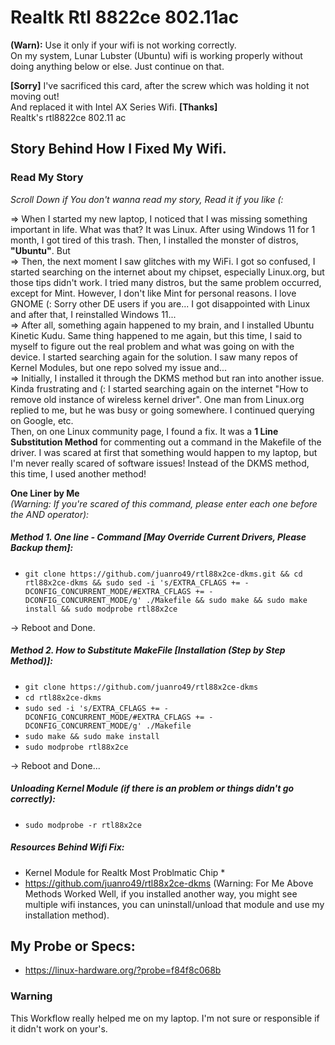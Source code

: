 
# Realtk Rtl 8822ce 802.11ac

**(Warn):** Use it only if your wifi is not working correctly.  
On my system, Lunar Lubster (Ubuntu) wifi is working properly without doing anything below or else. Just continue on that.

**[Sorry]** I've sacrificed this card, after the screw which was holding it not moving out!  
And replaced it with Intel AX Series Wifi. **[Thanks]**  
Realtk's rtl8822ce 802.11 ac

## Story Behind How I Fixed My Wifi.

### Read My Story 
*Scroll Down if You don't wanna read my story, Read it if you like (:*

=> When I started my new laptop, I noticed that I was missing something important in life. What was that? It was Linux. After using Windows 11 for 1 month, I got tired of this trash. Then, I installed the monster of distros, **"Ubuntu"**. But  
=> Then, the next moment I saw glitches with my WiFi. I got so confused, I started searching on the internet about my chipset, especially Linux.org, but those tips didn't work. I tried many distros, but the same problem occurred, except for Mint. However, I don't like Mint for personal reasons. I love GNOME (: Sorry other DE users if you are... I got disappointed with Linux and after that, I reinstalled Windows 11...  
=> After all, something again happened to my brain, and I installed Ubuntu Kinetic Kudu. Same thing happened to me again, but this time, I said to myself to figure out the real problem and what was going on with the device. I started searching again for the solution. I saw many repos of Kernel Modules, but one repo solved my issue and...  
=> Initially, I installed it through the DKMS method but ran into another issue. Kinda frustrating and (: I started searching again on the internet "How to remove old instance of wireless kernel driver". One man from Linux.org replied to me, but he was busy or going somewhere. I continued querying on Google, etc.  
Then, on one Linux community page, I found a fix. It was a **1 Line Substitution Method** for commenting out a command in the Makefile of the driver. I was scared at first that something would happen to my laptop, but I'm never really scared of software issues! 
Instead of the DKMS method, this time, I used another method!

**One Liner by Me**  
*(Warning: If you're scared of this command, please enter each one before the AND operator):*

##### Method 1. One line - Command [May Override Current Drivers, Please Backup them]:
* ``` git clone https://github.com/juanro49/rtl88x2ce-dkms.git && cd rtl88x2ce-dkms && sudo sed -i 's/EXTRA_CFLAGS += -DCONFIG_CONCURRENT_MODE/#EXTRA_CFLAGS += -DCONFIG_CONCURRENT_MODE/g' ./Makefile && sudo make && sudo make install && sudo modprobe rtl88x2ce ```

-> Reboot and Done.

##### Method 2. How to Substitute MakeFile [Installation (Step by Step Method)]:
* ``` git clone https://github.com/juanro49/rtl88x2ce-dkms ```
* ``` cd rtl88x2ce-dkms ```
* ``` sudo sed -i 's/EXTRA_CFLAGS += -DCONFIG_CONCURRENT_MODE/#EXTRA_CFLAGS += -DCONFIG_CONCURRENT_MODE/g' ./Makefile ```
* ``` sudo make && sudo make install ```
* ``` sudo modprobe rtl88x2ce ```

-> Reboot and Done...
##### Unloading Kernel Module (if there is an problem or things didn't go correctly):
* ``` sudo modprobe -r rtl88x2ce ```



##### Resources Behind Wifi Fix:
* Kernel Module for Realtk Most Problmatic Chip *
* https://github.com/juanro49/rtl88x2ce-dkms
(Warning: For Me Above Methods Worked Well, if you installed another way, you might see multiple wifi instances, you can uninstall/unload that module and use my installation method).
  
## My Probe or Specs:
* https://linux-hardware.org/?probe=f84f8c068b

### Warning
This Workflow really helped me on my laptop. I'm not sure or responsible if it didn't work on your's.
